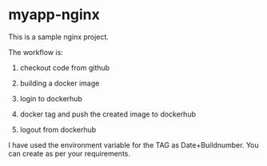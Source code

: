 # myapp-nginx

This is a sample nginx project. <br>

The workflow is:<br>

1. checkout code from github<br>

2. building a docker image<br>

3. login to dockerhub<br>

4. docker tag and push the created image to dockerhub<br>

5. logout from dockerhub<br>

I have used the environment variable for the TAG as Date+Buildnumber. You can create as per your requirements. <br>
